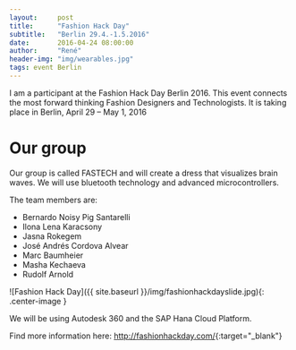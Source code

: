 ```yaml
---
layout:     post
title:      "Fashion Hack Day"
subtitle:   "Berlin 29.4.-1.5.2016"
date:       2016-04-24 08:00:00
author:     "René"
header-img: "img/wearables.jpg"
tags: event Berlin
---
```

I am a participant at the Fashion Hack Day Berlin 2016. 
This event connects the most forward thinking Fashion Designers and Technologists. It is taking place in Berlin, April 29 – May 1, 2016

# Our group
Our group is called FASTECH and will create a dress that visualizes brain waves. We will use bluetooth technology and advanced microcontrollers.

The team members are:

* Bernardo Noisy Pig Santarelli
* Ilona Lena Karacsony
* Jasna Rokegem
* José Andrés Cordova Alvear
* Marc Baumheier
* Masha Kechaeva
* Rudolf Arnold

![Fashion Hack Day]({{ site.baseurl }}/img/fashionhackdayslide.jpg){: .center-image }

We will be using Autodesk 360 and the SAP Hana Cloud Platform.

Find more information here: 
<http://fashionhackday.com/>{:target="_blank"}
